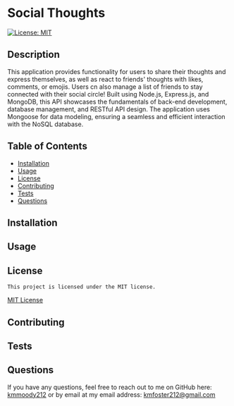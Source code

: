 # Social Thoughts

[![License: MIT](https://img.shields.io/badge/License-MIT-yellow.svg)](https://opensource.org/licenses/MIT)

## Description

This application provides functionality for users to share their thoughts and express themselves, as well as react to friends' thoughts with likes, comments, or emojis. Users cn also manage a list of friends to stay connected with their social circle!
Built using Node.js, Express.js, and MongoDB, this API showcases the fundamentals of back-end development, database management, and RESTful API design. The application uses Mongoose for data modeling, ensuring a seamless and efficient interaction with the NoSQL database.


## Table of Contents

- [Installation](#installation)
- [Usage](#usage)
- [License](#license)
- [Contributing](#contributing)
- [Tests](#tests)
- [Questions](#Questions)

## Installation



## Usage



## License

    This project is licensed under the MIT license.

[MIT License](https://opensource.org/licenses/MIT)

## Contributing



## Tests



## Questions

If you have any questions, feel free to reach out to me on GitHub here: [kmmoody212](github.com/kmmoody212) or by email at my email address: kmfoster212@gmail.com
